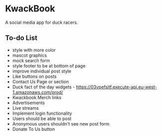 # KwackBook

A social media app for duck racers.

## To-do List

- style with more color
- mascot graphics
- mock search form
- style footer to be at bottom of page
- improve individual post style
- Like buttons on posts
- Contact Us Page or section
- Duck fact of the day widgets - https://03vpefsitf.execute-api.eu-west-1.amazonaws.com/prod/
- Kwackbook Merch links
- Advertisements
- Live streams
- Implement login functionality
- Users should be able to post
- Anonymous users shouldn't see new post form
- Donate To Us button
